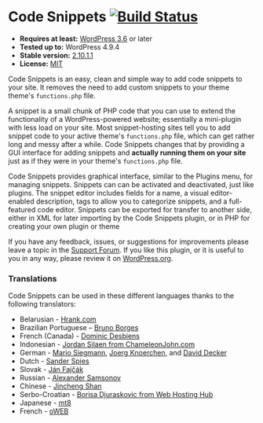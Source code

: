 # Code Snippets [![Build Status](https://travis-ci.org/sheabunge/code-snippets.png?branch=master)](https://travis-ci.org/sheabunge/code-snippets)

* __Requires at least:__ [WordPress 3.6](https://wordpress.org/download/) or later
* __Tested up to:__ WordPress 4.9.4
* __Stable version:__ [2.10.1.1](https://downloads.wordpress.org/plugin/code-snippets.latest-stable.zip)
* __License:__ [MIT](license.txt)

Code Snippets is an easy, clean and simple way to add code snippets to your site. It removes the need to add custom snippets to your theme theme's `functions.php` file.

A snippet is a small chunk of PHP code that you can use to extend the functionality of a WordPress-powered website; essentially a mini-plugin with less load on your site.
Most snippet-hosting sites tell you to add snippet code to your active theme's `functions.php` file, which can get rather long and messy after a while.
Code Snippets changes that by providing a GUI interface for adding snippets and **actually running them on your site** just as if they were in your theme's `functions.php` file.

Code Snippets provides graphical interface, similar to the Plugins menu, for managing snippets. Snippets can can be activated and deactivated, just like plugins. The snippet editor includes fields for a name, a visual editor-enabled description, tags to allow you to categorize snippets, and a full-featured code editor. Snippets can be exported for transfer to another side, either in XML for later importing by the Code Snippets plugin, or in PHP for creating your own plugin or theme

If you have any feedback, issues, or suggestions for improvements please leave a topic in the [Support Forum](http://wordpress.org/support/plugin/code-snippets). If you like this plugin, or it is useful to you in any way, please review it on [WordPress.org](http://wordpress.org/support/view/plugin-reviews/code-snippets).

### Translations

Code Snippets can be used in these different languages thanks to the following translators:

* Belarusian - [Hrank.com](https://www.hrank.com)
* Brazilian Portuguese – [Bruno Borges](http://brunoborges.info)
* French (Canada) - [Dominic Desbiens](http://www.dominicdesbiens.com/)
* Indonesian - [Jordan Silaen from ChameleonJohn.com](https://www.chameleonjohn.com/)
* German - [Mario Siegmann](http://web-alltag.de/), [Joerg Knoerchen](http://www.sensorgrafie.de/), and [David Decker](http://deckerweb.de)
* Dutch - [Sander Spies](https://github.com/sander1)
* Slovak - [Ján Fajčák](http://wp.sk)
* Russian - [Alexander Samsonov](http://www.wordpressplugins.ru/administration/code-snippets.html)
* Chinese - [Jincheng Shan](http://shanjincheng.com)
* Serbo-Croatian - [Borisa Djuraskovic from Web Hosting Hub](http://www.webhostinghub.com/)
* Japanese - [mt8](http://mt8.biz/)
* French - [oWEB](http://office-web.net)
